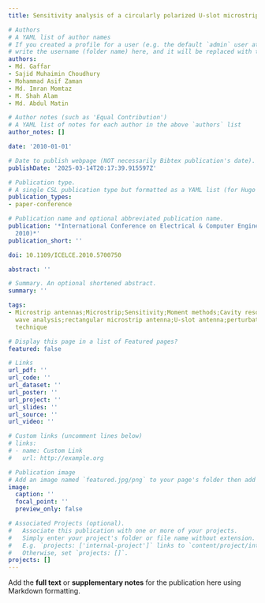 ```yaml
---
title: Sensitivity analysis of a circularly polarized U-slot microstrip antenna

# Authors
# A YAML list of author names
# If you created a profile for a user (e.g. the default `admin` user at `content/authors/admin/`), 
# write the username (folder name) here, and it will be replaced with their full name and linked to their profile.
authors:
- Md. Gaffar
- Sajid Muhaimin Choudhury
- Mohammad Asif Zaman
- Md. Imran Momtaz
- M. Shah Alam
- Md. Abdul Matin

# Author notes (such as 'Equal Contribution')
# A YAML list of notes for each author in the above `authors` list
author_notes: []

date: '2010-01-01'

# Date to publish webpage (NOT necessarily Bibtex publication's date).
publishDate: '2025-03-14T20:17:39.915597Z'

# Publication type.
# A single CSL publication type but formatted as a YAML list (for Hugo requirements).
publication_types:
- paper-conference

# Publication name and optional abbreviated publication name.
publication: '*International Conference on Electrical & Computer Engineering (ICECE
  2010)*'
publication_short: ''

doi: 10.1109/ICELCE.2010.5700750

abstract: ''

# Summary. An optional shortened abstract.
summary: ''

tags:
- Microstrip antennas;Microstrip;Sensitivity;Moment methods;Cavity resonators;Full
  wave analysis;rectangular microstrip antenna;U-slot antenna;perturbation theory;variational
  technique

# Display this page in a list of Featured pages?
featured: false

# Links
url_pdf: ''
url_code: ''
url_dataset: ''
url_poster: ''
url_project: ''
url_slides: ''
url_source: ''
url_video: ''

# Custom links (uncomment lines below)
# links:
# - name: Custom Link
#   url: http://example.org

# Publication image
# Add an image named `featured.jpg/png` to your page's folder then add a caption below.
image:
  caption: ''
  focal_point: ''
  preview_only: false

# Associated Projects (optional).
#   Associate this publication with one or more of your projects.
#   Simply enter your project's folder or file name without extension.
#   E.g. `projects: ['internal-project']` links to `content/project/internal-project/index.md`.
#   Otherwise, set `projects: []`.
projects: []
---
```


Add the **full text** or **supplementary notes** for the publication here using Markdown formatting.
